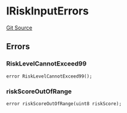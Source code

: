# IRiskInputErrors
[Git Source](https://github.com/thrackle-io/tron/blob/703713c2070ab34d0f0fc0114244d5a3fa7ac84a/src/common/IErrors.sol)


## Errors
### RiskLevelCannotExceed99

```solidity
error RiskLevelCannotExceed99();
```

### riskScoreOutOfRange

```solidity
error riskScoreOutOfRange(uint8 riskScore);
```

